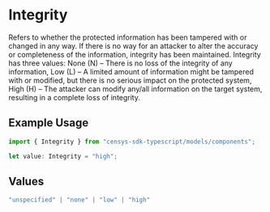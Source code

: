 # Integrity

Refers to whether the protected information has been tampered with or changed in any way. If there is no way for an attacker to alter the accuracy or completeness of the information, integrity has been maintained. Integrity has three values: None (N) – There is no loss of the integrity of any information, Low (L) – A limited amount of information might be tampered with or modified, but there is no serious impact on the protected system, High (H) – The attacker can modify any/all information on the target system, resulting in a complete loss of integrity.

## Example Usage

```typescript
import { Integrity } from "censys-sdk-typescript/models/components";

let value: Integrity = "high";
```

## Values

```typescript
"unspecified" | "none" | "low" | "high"
```